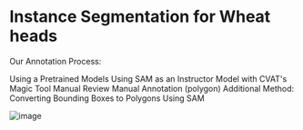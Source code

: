 # Instance Segmentation for Wheat heads

Our Annotation Process:

Using a Pretrained Models
Using SAM as an Instructor Model with CVAT's Magic Tool
Manual Review
Manual Annotation (polygon)
Additional Method:
Converting Bounding Boxes to Polygons Using SAM

![image](https://github.com/nooralsmadi/WheatSeg/assets/71272030/161f322b-ce26-4ffa-b5fe-63208e4c80c9)
